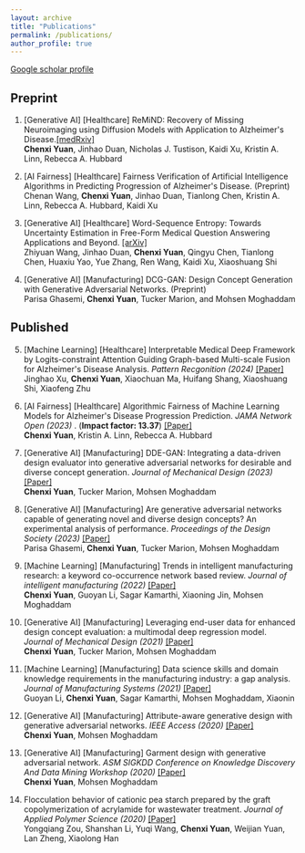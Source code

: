```yaml
---
layout: archive
title: "Publications"
permalink: /publications/
author_profile: true
---
```


[Google scholar profile](https://scholar.google.com/citations?user=6rWkFGgAAAAJ&hl=en&oi=ao)

## Preprint

1. [Generative AI] [Healthcare] ReMiND: Recovery of Missing Neuroimaging using Diffusion Models with Application to Alzheimer's Disease.[[medRxiv]](https://www.medrxiv.org/content/10.1101/2023.08.16.23294169v1)<br>
**Chenxi Yuan**, Jinhao Duan, Nicholas J. Tustison, Kaidi Xu, Kristin A. Linn, Rebecca A. Hubbard

3. [AI Fairness] [Healthcare] Fairness Verification of Artificial Intelligence Algorithms in Predicting Progression of Alzheimer's Disease. (Preprint)<br>
Chenan Wang, **Chenxi Yuan**, Jinhao Duan, Tianlong Chen, Kristin A. Linn, Rebecca A. Hubbard, Kaidi Xu

4. [Generative AI] [Healthcare] Word-Sequence Entropy: Towards Uncertainty Estimation in Free-Form Medical Question Answering Applications and Beyond. [[arXiv]](https://arxiv.org/html/2402.14259v1)<br>
Zhiyuan Wang, Jinhao Duan, **Chenxi Yuan**, Qingyu Chen, Tianlong Chen, Huaxiu Yao, Yue Zhang, Ren Wang, Kaidi Xu, Xiaoshuang Shi

5. [Generative AI] [Manufacturing] DCG-GAN: Design Concept Generation with Generative Adversarial Networks. (Preprint)<br>
Parisa Ghasemi, **Chenxi Yuan**, Tucker Marion, and Mohsen Moghaddam
 

## Published
5. [Machine Learning] [Healthcare] Interpretable Medical Deep Framework by Logits-constraint Attention Guiding Graph-based Multi-scale Fusion for Alzheimer's Disease Analysis.  <i> _Pattern Recgonition_ (2024)</i> [[Paper]](https://www.sciencedirect.com/science/article/abs/pii/S0031320324002012) <br>
Jinghao Xu, **Chenxi Yuan**, Xiaochuan Ma, Huifang Shang, Xiaoshuang Shi, Xiaofeng Zhu

6. [AI Fairness] [Healthcare] Algorithmic Fairness of Machine Learning Models for Alzheimer's Disease Progression Prediction. <i> _JAMA Network Open_ (2023) </i>. (**Impact factor: 13.37**) [[Paper]](https://jamanetwork.com/journals/jamanetworkopen/fullarticle/2811461)<br>
**Chenxi Yuan**, Kristin A. Linn, Rebecca A. Hubbard

7. [Generative AI] [Manufacturing] DDE-GAN: Integrating a data-driven design evaluator into generative adversarial networks for desirable and diverse concept generation. <i> _Journal of Mechanical Design_ (2023)</i> [[Paper]](https://asmedigitalcollection.asme.org/mechanicaldesign/article-abstract/145/4/041407/1154775/DDE-GAN-Integrating-a-Data-Driven-Design-Evaluator) <br>
**Chenxi Yuan**, Tucker Marion, Mohsen Moghaddam

8. [Generative AI] [Manufacturing] Are generative adversarial networks capable of generating novel and diverse design concepts? An experimental analysis of performance. <i> _Proceedings of the Design Society_ (2023) </i> [[Paper]](https://www.cambridge.org/core/services/aop-cambridge-core/content/view/05D912C74658C40E78C66D2304103C7E/S2732527X23000640a.pdf/div-class-title-are-generative-adversarial-networks-capable-of-generating-novel-and-diverse-design-concepts-an-experimental-analysis-of-performance-div.pdf) <br>
Parisa Ghasemi, **Chenxi Yuan**, Tucker Marion, Mohsen Moghaddam

9. [Machine Learning] [Manufacturing] Trends in intelligent manufacturing research: a keyword co-occurrence network based review. <i> _Journal of intelligent manufacturing_ (2022) </i> [[Paper]](https://link.springer.com/article/10.1007/s10845-021-01885-x) <br>
**Chenxi Yuan**, Guoyan Li, Sagar Kamarthi, Xiaoning Jin, Mohsen Moghaddam

10. [Generative AI] [Manufacturing] Leveraging end-user data for enhanced design concept evaluation: a multimodal deep regression model. <i> _Journal of Mechanical Design_ (2021)</i> [[Paper]](https://asmedigitalcollection.asme.org/mechanicaldesign/article/144/2/021403/1119449) <br>
**Chenxi Yuan**, Tucker Marion, Mohsen Moghaddam

11. [Machine Learning] [Manufacturing] Data science skills and domain knowledge requirements in the manufacturing industry: a gap analysis. <i> _Journal of Manufacturing Systems_ (2021) </i> [[Paper]](https://www.sciencedirect.com/science/article/pii/S0278612521001448) <br>
Guoyan Li, **Chenxi Yuan**, Sagar Kamarthi, Mohsen Moghaddam, Xiaonin

12. [Generative AI] [Manufacturing] Attribute-aware generative design with generative adversarial networks. <i> _IEEE Access_ (2020) </i> [[Paper]](https://ieeexplore.ieee.org/iel7/6287639/8948470/09229421.pdf) <br>
**Chenxi Yuan**, Mohsen Moghaddam

13. [Generative AI] [Manufacturing] Garment design with generative adversarial network. <i> _ASM SIGKDD Conference on Knowledge Discovery And Data Mining Workshop_ (2020) </i> [[Paper]](https://arxiv.org/pdf/2007.10947) <br>
**Chenxi Yuan**, Mohsen Moghaddam

14. Flocculation behavior of cationic pea starch prepared by the graft copolymerization of acrylamide for wastewater treatment. <i> _Journal of Applied Polymer Science_ (2020) </i> [[Paper]](https://onlinelibrary.wiley.com/doi/abs/10.1002/app.43922) <br>
Yongqiang Zou, Shanshan Li, Yuqi Wang, **Chenxi Yuan**, Weijian Yuan, Lan Zheng, Xiaolong Han

